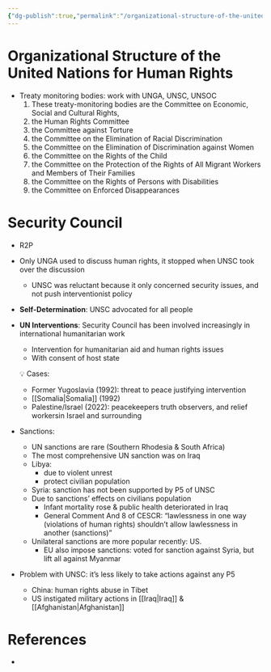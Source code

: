 ```yaml
---
{"dg-publish":true,"permalink":"/organizational-structure-of-the-united-nations-for-human-rights/"}
---
```


# Organizational Structure of the United Nations for Human Rights

- Treaty monitoring bodies: work with UNGA, UNSC, UNSOC
    1. These treaty-monitoring bodies are the Committee on Economic, Social and Cultural Rights,
    2. the Human Rights Committee
    3. the Committee against Torture
    4. the Committee on the Elimination of Racial Discrimination
    5. the Committee on the Elimination of Discrimination against Women
    6. the Committee on the Rights of the Child
    7. the Committee on the Protection of the Rights of All Migrant Workers and Members of Their Families
    8. the Committee on the Rights of Persons with Disabilities
    9. the Committee on  Enforced Disappearances

# Security Council

- R2P
- Only UNGA used to discuss human rights, it stopped when UNSC took over the discussion
    - UNSC was reluctant because it only concerned security issues, and not push interventionist policy
- **Self-Determination**: UNSC advocated for all people
- **UN Interventions**: Security Council has been involved increasingly in international humanitarian work
    - Intervention for humanitarian aid and human rights issues
    - With consent of host state
    
    
    💡 Cases:
    
    - Former Yugoslavia (1992): threat to peace justifying intervention
    - [[Somalia\|Somalia]] (1992)
    - Palestine/Israel (2022): peacekeepers truth observers, and relief workersin Israel and surrounding
    
    
- Sanctions:
    - UN sanctions are rare (Southern Rhodesia & South Africa)
    - The most comprehensive UN sanction was on Iraq
    - Libya:
        - due to violent unrest
        - protect civilian population
    - Syria: sanction has not been supported by P5 of UNSC
    - Due to sanctions’ effects on civilians population
        - Infant mortality rose & public health deteriorated in Iraq
        - General Comment And 8 of CESCR: “lawlessness in one way (violations of human rights) shouldn’t allow lawlessness in another (sanctions)”
    - Unilateral sanctions are more popular recently: US.
        - EU also impose sanctions: voted for sanction against Syria, but lift all against Myanmar
- Problem with UNSC: it’s less likely to take actions against any P5
    - China: human rights abuse in Tibet
    - US instigated military actions in [[Iraq\|Iraq]] & [[Afghanistan\|Afghanistan]]

# References

- [^1]: C05-[[RSTHR-Rhona Smith Textbook on International Human Rights\|RSTHR-Rhona Smith Textbook on International Human Rights]]